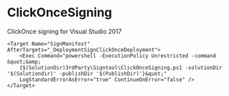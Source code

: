# ClickOnceSigning
ClickOnce signing for Visual Studio 2017


    <Target Name="SignManifest" AfterTargets="_DeploymentSignClickOnceDeployment">
        <Exec Command="powershell -ExecutionPolicy Unrestricted -command &quot;&amp; 
        {$(SolutionDir)3rdParty\Signtool\ClickOnceSigning.ps1 -solutionDir '$(Solutiondir)' -publishDir '$(PublishDir)'}&quot;"
        LogStandardErrorAsError="true" ContinueOnError="false" />
    </Target>
